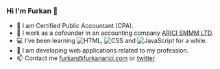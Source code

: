 ### Hi I'm Furkan 👋 

- 📘 I am Certified Public Accountant (CPA).
- 🏢 I work as a cofounder in an accounting company [ARICI SMMM LTD](http://www.aricimalimusavirlik.com.tr). 
- 💻 I've been learning ![HTML](https://img.shields.io/badge/HTML-e34f26), ![CSS](https://img.shields.io/badge/CSS-2965f1) and ![JavaScript](https://img.shields.io/badge/JavaScript-f7df1e) for a while.
- 🌱 I am developing web applications related to my profession.
- 📫 Contact me furkan@furkanarici.com or [twitter](https://twitter.com/aricifurkan)

<!-- I learned how to create a readme.md like this from fundakartal's github profile -->

<!--
**furkanarici/furkanarici** is a ✨ _special_ ✨ repository because its `README.md` (this file) appears on your GitHub profile.

Here are some ideas to get you started:

- 🔭 I’m currently working on ...
- 🌱 I’m currently learning ...
- 👯 I’m looking to collaborate on ...
- 🤔 I’m looking for help with ...
- 💬 Ask me about ...
- 📫 How to reach me: ...
- 😄 Pronouns: ...
- ⚡ Fun fact: ...
-->
